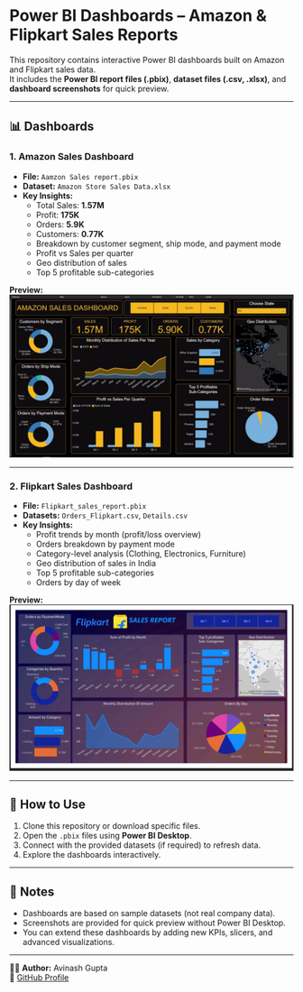 # Power BI Dashboards – Amazon & Flipkart Sales Reports

This repository contains interactive Power BI dashboards built on Amazon and Flipkart sales data.  
It includes the **Power BI report files (.pbix)**, **dataset files (.csv, .xlsx)**, and **dashboard screenshots** for quick preview.

---

## 📊 Dashboards

### 1. Amazon Sales Dashboard
- **File:** `Aamzon Sales report.pbix`
- **Dataset:** `Amazon Store Sales Data.xlsx`
- **Key Insights:**
  - Total Sales: **1.57M**
  - Profit: **175K**
  - Orders: **5.9K**
  - Customers: **0.77K**
  - Breakdown by customer segment, ship mode, and payment mode
  - Profit vs Sales per quarter
  - Geo distribution of sales
  - Top 5 profitable sub-categories

**Preview:**  
![Amazon Dashboard](Images/Amazon_Sales_Dashboard.png)

---

### 2. Flipkart Sales Dashboard
- **File:** `Flipkart_sales_report.pbix`
- **Datasets:** `Orders_Flipkart.csv`, `Details.csv`
- **Key Insights:**
  - Profit trends by month (profit/loss overview)
  - Orders breakdown by payment mode
  - Category-level analysis (Clothing, Electronics, Furniture)
  - Geo distribution of sales in India
  - Top 5 profitable sub-categories
  - Orders by day of week

**Preview:**  
![Flipkart Dashboard](Images/Flipkart_Sales_dashboard.png)

---

## 🚀 How to Use
1. Clone this repository or download specific files.  
2. Open the `.pbix` files using **Power BI Desktop**.  
3. Connect with the provided datasets (if required) to refresh data.  
4. Explore the dashboards interactively.  

---

## 📌 Notes
- Dashboards are based on sample datasets (not real company data).  
- Screenshots are provided for quick preview without Power BI Desktop.  
- You can extend these dashboards by adding new KPIs, slicers, and advanced visualizations.  

---

👨‍💻 **Author:** Avinash Gupta  
🔗 [GitHub Profile](https://github.com/Avinashgupta94)
